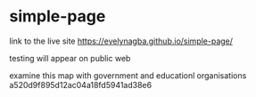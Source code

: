 # simple-page

link to the live site https://evelynagba.github.io/simple-page/

testing will appear on public web

examine this map with government and educationl organisations a520d9f895d12ac04a18fd5941ad38e6

